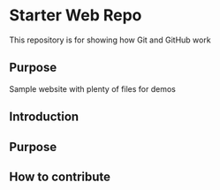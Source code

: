 # Starter Web Repo

This repository is for showing how Git and GitHub work

## Purpose

Sample website with plenty of files for demos

## Introduction

## Purpose

## How to contribute


